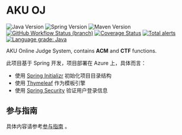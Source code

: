 # AKU OJ

![Java Version](https://img.shields.io/badge/Java-v1.8-blue)
![Spring Version](https://img.shields.io/badge/Spring-v2.2.6-blue)
![Maven Version](https://img.shields.io/badge/Maven-v3.6.1-blue)
[![GitHub Workflow Status (branch)](https://github.com/akusoft/akuoj/workflows/Build%20and%20deploy%20JAR%20app%20to%20Azure%20Web%20App%20-%20akuoj/badge.svg)](https://github.com/akusoft/akuoj/actions)
[![Coverage Status](https://coveralls.io/repos/github/akusoft/akuoj/badge.svg?branch=master)](https://coveralls.io/github/akusoft/akuoj?branch=master)
[![Total alerts](https://img.shields.io/lgtm/alerts/g/akusoft/akuoj.svg?logo=lgtm&logoWidth=18)](https://lgtm.com/projects/g/akusoft/akuoj/alerts/)
[![Language grade: Java](https://img.shields.io/lgtm/grade/java/g/akusoft/akuoj.svg?logo=lgtm&logoWidth=18)](https://lgtm.com/projects/g/akusoft/akuoj/context:java)

AKU Online Judge System, contains **ACM** and **CTF** functions.

此项目基于 Spring 开发，项目部署在 Azure 上，具体而言：

- 使用 [Spring Initializr](https://start.spring.io/) 初始化项目目录结构
- 使用 [Thymeleaf](https://www.thymeleaf.org/) 作为模板引擎
- 使用 [Spring Security](https://spring.io/projects/spring-security) 验证用户登录信息

## 参与指南

具体内容请参考[参与指南](https://github.com/akusoft/akuoj/blob/master/CONTRIBUTING.md) 。

